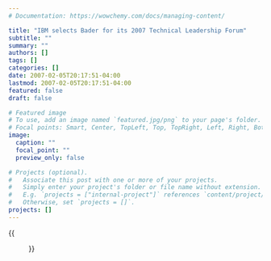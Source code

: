 ```yaml
---
# Documentation: https://wowchemy.com/docs/managing-content/

title: "IBM selects Bader for its 2007 Technical Leadership Forum"
subtitle: ""
summary: ""
authors: []
tags: []
categories: []
date: 2007-02-05T20:17:51-04:00
lastmod: 2007-02-05T20:17:51-04:00
featured: false
draft: false

# Featured image
# To use, add an image named `featured.jpg/png` to your page's folder.
# Focal points: Smart, Center, TopLeft, Top, TopRight, Left, Right, BottomLeft, Bottom, BottomRight.
image:
  caption: ""
  focal_point: ""
  preview_only: false

# Projects (optional).
#   Associate this post with one or more of your projects.
#   Simply enter your project's folder or file name without extension.
#   E.g. `projects = ["internal-project"]` references `content/project/deep-learning/index.md`.
#   Otherwise, set `projects = []`.
projects: []
---
```


{{<figure src="letter.jpg">}}
